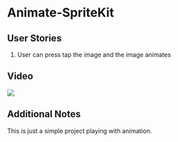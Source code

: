 # Animate-SpriteKit
## User Stories 
1. User can press tap the image and the image animates

## Video
<img src="http://i.imgur.com/Tt9WMI3.gif">

## Additional Notes
This is just a simple project playing with animation. 

